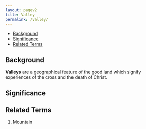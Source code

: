 ```yaml
---
layout: pagev2
title: Valley
permalink: /valley/
---
```

- [Background](#background)
- [Significance](#significance)
- [Related Terms](#related-terms)

## Background

**Valleys** are a geographical feature of the good land which signify experiences of the cross and the death of Christ.

## Significance

## Related Terms

1. Mountain
